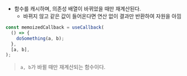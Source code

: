- 함수를 캐시하며, 의존성 배열이 바뀌었을 때만 재계산된다.
	- 바뀌지 않고 같은 값이 들어온다면 연산 없이 결과만 반환하여 자원을 아낌
```jsx
const memoizedCallback = useCallback(
  () => {
    doSomething(a, b);
  },
  [a, b],
);
```
> `a, b`가 바뀔 때만 재계산되는 함수이다.